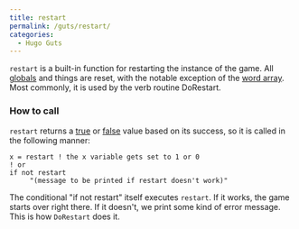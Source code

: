 ```yaml
---
title: restart
permalink: /guts/restart/
categories: 
  - Hugo Guts
---
```


`restart` is a built-in function for restarting the instance of the
game. All [globals](/basics/global/) and things are reset, with the
notable exception of the [word array](/basics/word-array/). Most
commonly, it is used by the verb routine DoRestart.

### How to call

`restart` returns a [true](/definitions/true/) or [false](/definitions/false)
value based on its success, so it is called in the following manner:

    x = restart ! the x variable gets set to 1 or 0
    ! or
    if not restart
         "(message to be printed if restart doesn't work)"

The conditional "if not restart" itself executes `restart`. If it works,
the game starts over right there. If it doesn't, we print some kind of
error message. This is how `DoRestart` does it.
